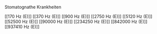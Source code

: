 Stomatognathe Krankheiten

[[170 Hz (E)]]
[[370 Hz (E)]]
[[900 Hz (E)]]
[[2750 Hz (E)]]
[[5120 Hz (E)]]
[[52500 Hz (E)]]
[[90000 Hz (E)]]
[[234250 Hz (E)]]
[[842000 Hz (E)]]
[[937410 Hz (E)]]